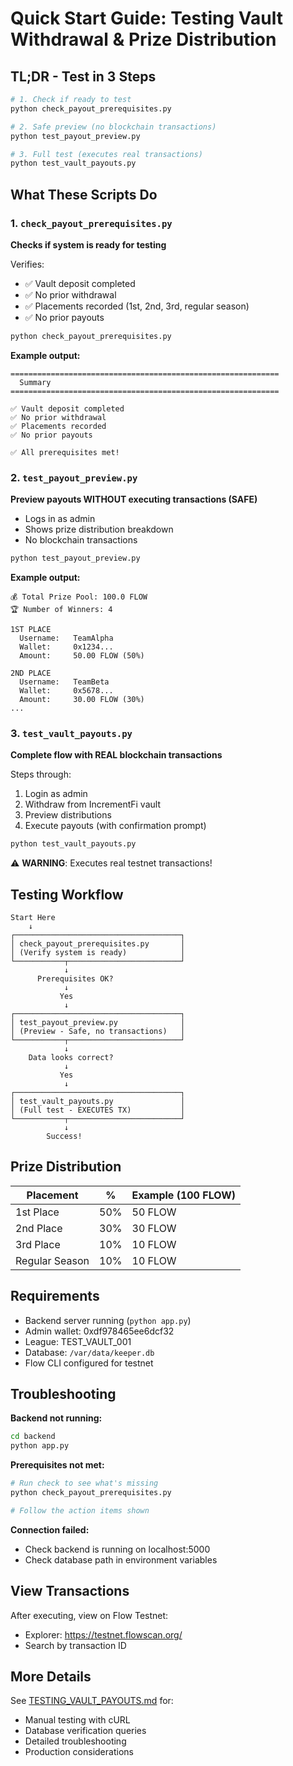 # Quick Start Guide: Testing Vault Withdrawal & Prize Distribution

## TL;DR - Test in 3 Steps

```bash
# 1. Check if ready to test
python check_payout_prerequisites.py

# 2. Safe preview (no blockchain transactions)
python test_payout_preview.py

# 3. Full test (executes real transactions)
python test_vault_payouts.py
```

## What These Scripts Do

### 1. `check_payout_prerequisites.py`
**Checks if system is ready for testing**

Verifies:
- ✅ Vault deposit completed
- ✅ No prior withdrawal
- ✅ Placements recorded (1st, 2nd, 3rd, regular season)
- ✅ No prior payouts

```bash
python check_payout_prerequisites.py
```

**Example output:**
```
============================================================
  Summary
============================================================

✅ Vault deposit completed
✅ No prior withdrawal
✅ Placements recorded
✅ No prior payouts

✅ All prerequisites met!
```

### 2. `test_payout_preview.py`
**Preview payouts WITHOUT executing transactions (SAFE)**

- Logs in as admin
- Shows prize distribution breakdown
- No blockchain transactions

```bash
python test_payout_preview.py
```

**Example output:**
```
💰 Total Prize Pool: 100.0 FLOW
🏆 Number of Winners: 4

1ST PLACE
  Username:   TeamAlpha
  Wallet:     0x1234...
  Amount:     50.00 FLOW (50%)

2ND PLACE
  Username:   TeamBeta
  Wallet:     0x5678...
  Amount:     30.00 FLOW (30%)
...
```

### 3. `test_vault_payouts.py`
**Complete flow with REAL blockchain transactions**

Steps through:
1. Login as admin
2. Withdraw from IncrementFi vault
3. Preview distributions
4. Execute payouts (with confirmation prompt)

```bash
python test_vault_payouts.py
```

⚠️ **WARNING**: Executes real testnet transactions!

## Testing Workflow

```
Start Here
    ↓
┌─────────────────────────────────────┐
│ check_payout_prerequisites.py       │
│ (Verify system is ready)            │
└───────────┬─────────────────────────┘
            ↓
      Prerequisites OK?
            ↓
           Yes
            ↓
┌─────────────────────────────────────┐
│ test_payout_preview.py              │
│ (Preview - Safe, no transactions)   │
└───────────┬─────────────────────────┘
            ↓
    Data looks correct?
            ↓
           Yes
            ↓
┌─────────────────────────────────────┐
│ test_vault_payouts.py               │
│ (Full test - EXECUTES TX)           │
└───────────┬─────────────────────────┘
            ↓
        Success!
```

## Prize Distribution

| Placement | % | Example (100 FLOW) |
|-----------|---|--------------------|
| 1st Place | 50% | 50 FLOW |
| 2nd Place | 30% | 30 FLOW |
| 3rd Place | 10% | 10 FLOW |
| Regular Season | 10% | 10 FLOW |

## Requirements

- Backend server running (`python app.py`)
- Admin wallet: 0xdf978465ee6dcf32
- League: TEST_VAULT_001
- Database: `/var/data/keeper.db`
- Flow CLI configured for testnet

## Troubleshooting

**Backend not running:**
```bash
cd backend
python app.py
```

**Prerequisites not met:**
```bash
# Run check to see what's missing
python check_payout_prerequisites.py

# Follow the action items shown
```

**Connection failed:**
- Check backend is running on localhost:5000
- Check database path in environment variables

## View Transactions

After executing, view on Flow Testnet:
- Explorer: https://testnet.flowscan.org/
- Search by transaction ID

## More Details

See [TESTING_VAULT_PAYOUTS.md](TESTING_VAULT_PAYOUTS.md) for:
- Manual testing with cURL
- Database verification queries
- Detailed troubleshooting
- Production considerations